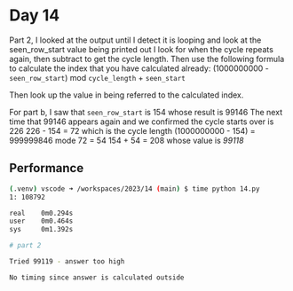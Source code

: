 # Day 14

Part 2, I looked at the output until I detect it is looping and look at the seen_row_start value being printed out
I look for when the cycle repeats again, then subtract to get the cycle length.
Then use the following formula to calculate the index that you have calculated already: (1000000000 - `seen_row_start`) mod `cycle_length` + `seen_start`

Then look up the value in being referred to the calculated index.

For part b, I saw that `seen_row_start` is 154 whose result is 99146
The next time that 99146 appears again and we confirmed the cycle starts over is 226
226 - 154 = 72 which is the cycle length
(1000000000 - 154) = 999999846 mode 72 = 54
154 + 54 = 208 whose value is *99118*

## Performance
```bash
(.venv) vscode ➜ /workspaces/2023/14 (main) $ time python 14.py
1: 108792

real    0m0.294s
user    0m0.464s
sys     0m1.392s

# part 2

Tried 99119 - answer too high

No timing since answer is calculated outside
```